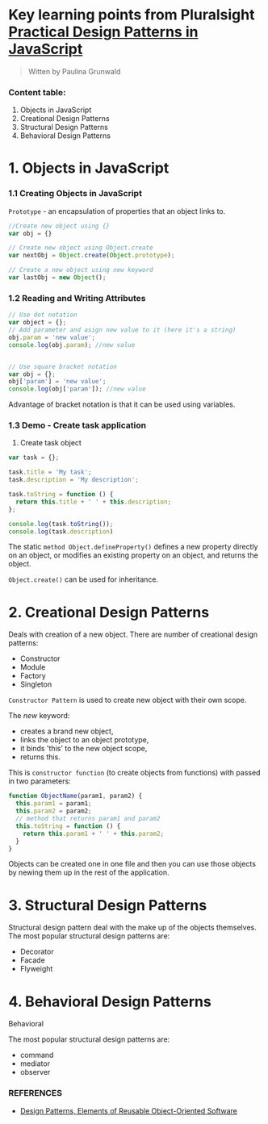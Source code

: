 # Key learning points from Pluralsight [Practical Design Patterns in JavaScript](https://app.pluralsight.com/library/courses/javascript-practical-design-patterns/table-of-contents)

>Witten by Paulina Grunwald


### Content table:

1. Objects in JavaScript
2. Creational Design Patterns
3. Structural Design Patterns
4. Behavioral Design Patterns

# 1. Objects in JavaScript

### 1.1 Creating Objects in JavaScript

``Prototype`` - an encapsulation of properties that an object links to.

```JavaScript
//Create new object using {}
var obj = {}

// Create new object using Object.create
var nextObj = Object.create(Object.prototype);

// Create a new object using new keyword
var lastObj = new Object();
```

### 1.2 Reading and Writing Attributes

```Javascript
// Use dot notation
var object = {};
// Add parameter and asign new value to it (here it's a string)
obj.param = 'new value';
console.log(obj.param); //new value


// Use square bracket notation
var obj = {};
obj['param'] = 'new value';
console.log(obj['param']); //new value
```

Advantage of bracket notation is that it can be used using variables.

### 1.3 Demo - Create task application

1. Create task object

``` JavaScript  
var task = {};

task.title = 'My task';
task.description = 'My description';

task.toString = function () {
  return this.title + ' ' + this.description;
};

console.log(task.toString());
console.log(task.description)
```

The static ``method Object.defineProperty()`` defines a new property directly on an object, or modifies an existing property on an object, and returns the object.

``Object.create()`` can be used for inheritance.


# 2. Creational Design Patterns

Deals with creation of a new object. There are number of creational design patterns:
- Constructor
- Module
- Factory
- Singleton

``Constructor Pattern``  is used to create new object with their own scope.

The <em>new</em> keyword:
- creates a brand new object,
- links the object to an object prototype,
- it binds 'this' to the new object scope,
- returns this.

This is ``constructor function`` (to create objects from functions) with passed in two parameters:


```javascript
function ObjectName(param1, param2) {
  this.param1 = param1;
  this.param2 = param2;
  // method that returns param1 and param2
  this.toString = function () {
    return this.param1 + ' ' + this.param2;
  }
}
```


Objects can be created one in one file and then you can use those objects by newing them up in the rest of the application.

# 3. Structural Design Patterns
Structural design pattern deal with the make up of the objects themselves.
The most popular structural design patterns are:
- Decorator
- Facade
- Flyweight

# 4. Behavioral Design Patterns
Behavioral

The most popular structural design patterns are:
- command
- mediator
- observer

### REFERENCES
- [Design Patterns, Elements of Reusable Object-Oriented Software](https://github.com/dieforfree/edsebooks/blob/master/ebooks/Design%20Patterns%2C%20Elements%20of%20Reusable%20Object-Oriented%20Software.pdf)
